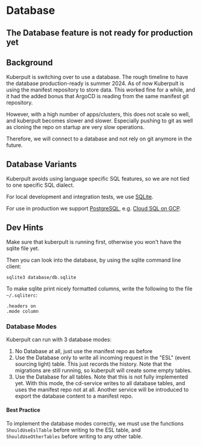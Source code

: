 # Database

## The Database feature is not ready for production yet


## Background

Kuberpult is switching over to use a database. The rough timeline to have the database production-ready is summer 2024.
As of now Kuberpult is using the manifest repository to store data.
This worked fine for a while, and it had the added bonus
that ArgoCD is reading from the same manifest git repository.

However, with a high number of apps/clusters, this does not scale so well, and
kuberpult becomes slower and slower. Especially pushing to git as well as cloning
the repo on startup are very slow operations.

Therefore, we will connect to a database and not rely on git anymore in the future.


## Database Variants

Kuberpult avoids using language specific SQL features,
so we are not tied to one specific SQL dialect.

For local development and integration tests, we use [SQLite](https://www.sqlite.org/).

For use in production we support [PostgreSQL](https://www.postgresql.org/),
e.g. [Cloud SQL on GCP](https://cloud.google.com/sql?hl=en).

## Dev Hints

Make sure that kuberpult is running first, otherwise you won't have
the sqlite file yet.

Then you can look into the database, by using the sqlite command line client:
```shell
sqlite3 database/db.sqlite
```

To make sqlite print nicely formatted columns,
write the following to the file `~/.sqliterc`:
```text
.headers on
.mode column
```

### Database Modes

Kuberpult can run with 3 database modes:
1) No Database at all, just use the manifest repo as before
2) Use the Database only to write all incoming request in the "ESL" (event sourcing light) table.
This just records the history.
Note that the migrations are still running, so kuberpult will create some empty tables.
3) Use the Database for all tables. Note that this is not fully implemented yet.
With this mode, the cd-service writes to all database tables, and uses the manifest repo not at all.
Another service will be introduced to export the database content to a manifest repo.


#### Best Practice

To implement the database modes correctly,
we must use the functions `ShouldUseEslTable` before writing to the ESL table,
and `ShouldUseOtherTables` before writing to any other table.